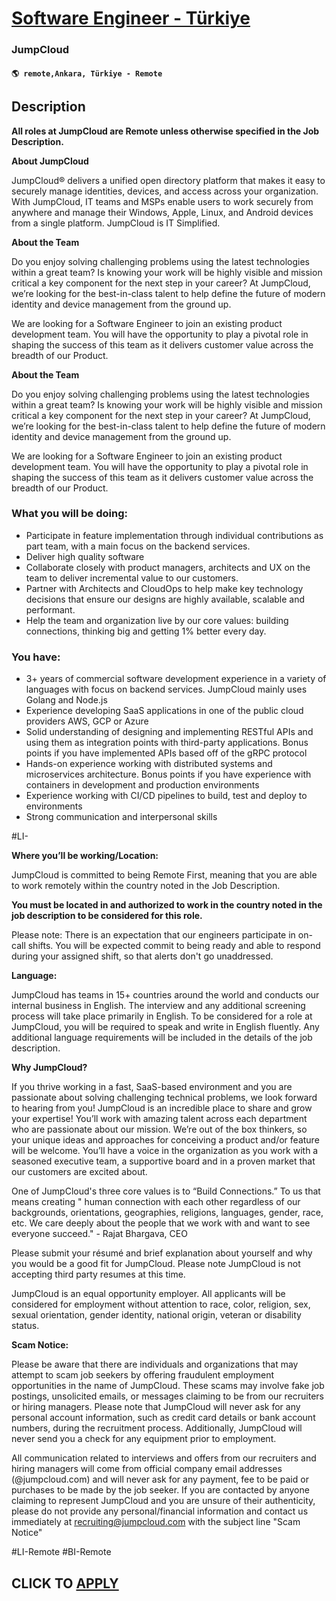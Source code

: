 # [Software Engineer - Türkiye](https://www.remotewlb.com/apply/software-engineer-turkiye-136943)  
### JumpCloud  
#### `🌎 remote,Ankara, Türkiye - Remote`  

## Description

 **All roles at JumpCloud are Remote unless otherwise specified in the Job Description.**

  

 **About JumpCloud**

JumpCloud® delivers a unified open directory platform that makes it easy to securely manage identities, devices, and access across your organization. With JumpCloud, IT teams and MSPs enable users to work securely from anywhere and manage their Windows, Apple, Linux, and Android devices from a single platform. JumpCloud is IT Simplified.

  

  

 **About the Team**

Do you enjoy solving challenging problems using the latest technologies within a great team? Is knowing your work will be highly visible and mission critical a key component for the next step in your career? At JumpCloud, we’re looking for the best-in-class talent to help define the future of modern identity and device management from the ground up.

  

We are looking for a Software Engineer to join an existing product development team. You will have the opportunity to play a pivotal role in shaping the success of this team as it delivers customer value across the breadth of our Product.

  

**About the Team**

Do you enjoy solving challenging problems using the latest technologies within a great team? Is knowing your work will be highly visible and mission critical a key component for the next step in your career? At JumpCloud, we’re looking for the best-in-class talent to help define the future of modern identity and device management from the ground up.

  

We are looking for a Software Engineer to join an existing product development team. You will have the opportunity to play a pivotal role in shaping the success of this team as it delivers customer value across the breadth of our Product.

  

### What you will be doing:

* Participate in feature implementation through individual contributions as part team, with a main focus on the backend services.
* Deliver high quality software
* Collaborate closely with product managers, architects and UX on the team to deliver incremental value to our customers.
* Partner with Architects and CloudOps to help make key technology decisions that ensure our designs are highly available, scalable and performant.
* Help the team and organization live by our core values: building connections, thinking big and getting 1% better every day.

  

### You have:

* 3+ years of commercial software development experience in a variety of languages with focus on backend services. JumpCloud mainly uses Golang and Node.js
* Experience developing SaaS applications in one of the public cloud providers AWS, GCP or Azure
* Solid understanding of designing and implementing RESTful APIs and using them as integration points with third-party applications. Bonus points if you have implemented APIs based off of the gRPC protocol
* Hands-on experience working with distributed systems and microservices architecture. Bonus points if you have experience with containers in development and production environments
* Experience working with CI/CD pipelines to build, test and deploy to environments
* Strong communication and interpersonal skills

  

#LI-

  

 **Where you’ll be working/Location:**

JumpCloud is committed to being Remote First, meaning that you are able to work remotely within the country noted in the Job Description.

  

 **You must be located in and authorized to work in the country noted in the job description to be considered for this role.**

  

Please note: There is an expectation that our engineers participate in on-call shifts. You will be expected commit to being ready and able to respond during your assigned shift, so that alerts don't go unaddressed.

  

 **Language:**

JumpCloud has teams in 15+ countries around the world and conducts our internal business in English. The interview and any additional screening process will take place primarily in English. To be considered for a role at JumpCloud, you will be required to speak and write in English fluently. Any additional language requirements will be included in the details of the job description.

  

 **Why JumpCloud?**

If you thrive working in a fast, SaaS-based environment and you are passionate about solving challenging technical problems, we look forward to hearing from you! JumpCloud is an incredible place to share and grow your expertise! You’ll work with amazing talent across each department who are passionate about our mission. We’re out of the box thinkers, so your unique ideas and approaches for conceiving a product and/or feature will be welcome. You’ll have a voice in the organization as you work with a seasoned executive team, a supportive board and in a proven market that our customers are excited about.

One of JumpCloud's three core values is to “Build Connections.” To us that means creating " human connection with each other regardless of our backgrounds, orientations, geographies, religions, languages, gender, race, etc. We care deeply about the people that we work with and want to see everyone succeed." - Rajat Bhargava, CEO

Please submit your résumé and brief explanation about yourself and why you would be a good fit for JumpCloud. Please note JumpCloud is not accepting third party resumes at this time.

JumpCloud is an equal opportunity employer. All applicants will be considered for employment without attention to race, color, religion, sex, sexual orientation, gender identity, national origin, veteran or disability status.

  

 **Scam Notice:**

Please be aware that there are individuals and organizations that may attempt to scam job seekers by offering fraudulent employment opportunities in the name of JumpCloud. These scams may involve fake job postings, unsolicited emails, or messages claiming to be from our recruiters or hiring managers. Please note that JumpCloud will never ask for any personal account information, such as credit card details or bank account numbers, during the recruitment process. Additionally, JumpCloud will never send you a check for any equipment prior to employment.

  

All communication related to interviews and offers from our recruiters and hiring managers will come from official company email addresses (@jumpcloud.com) and will never ask for any payment, fee to be paid or purchases to be made by the job seeker. If you are contacted by anyone claiming to represent JumpCloud and you are unsure of their authenticity, please do not provide any personal/financial information and contact us immediately at recruiting@jumpcloud.com with the subject line "Scam Notice"

#LI-Remote #BI-Remote

  
## CLICK TO [APPLY](https://www.remotewlb.com/apply/software-engineer-turkiye-136943)

